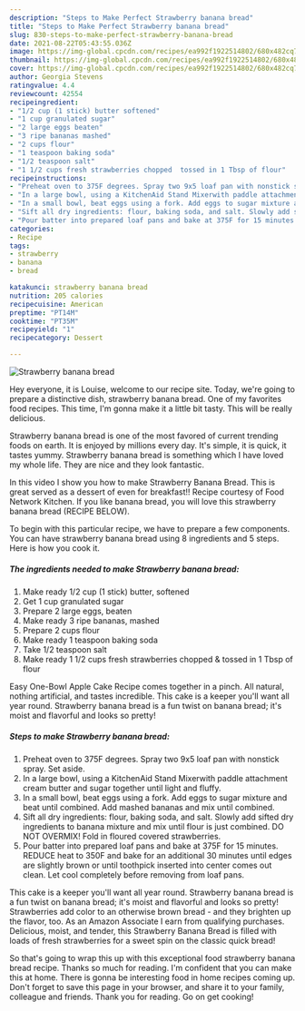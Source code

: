 ```yaml
---
description: "Steps to Make Perfect Strawberry banana bread"
title: "Steps to Make Perfect Strawberry banana bread"
slug: 830-steps-to-make-perfect-strawberry-banana-bread
date: 2021-08-22T05:43:55.036Z
image: https://img-global.cpcdn.com/recipes/ea992f1922514802/680x482cq70/strawberry-banana-bread-recipe-main-photo.jpg
thumbnail: https://img-global.cpcdn.com/recipes/ea992f1922514802/680x482cq70/strawberry-banana-bread-recipe-main-photo.jpg
cover: https://img-global.cpcdn.com/recipes/ea992f1922514802/680x482cq70/strawberry-banana-bread-recipe-main-photo.jpg
author: Georgia Stevens
ratingvalue: 4.4
reviewcount: 42554
recipeingredient:
- "1/2 cup (1 stick) butter softened"
- "1 cup granulated sugar"
- "2 large eggs beaten"
- "3 ripe bananas mashed"
- "2 cups flour"
- "1 teaspoon baking soda"
- "1/2 teaspoon salt"
- "1 1/2 cups fresh strawberries chopped  tossed in 1 Tbsp of flour"
recipeinstructions:
- "Preheat oven to 375F degrees. Spray two 9x5 loaf pan with nonstick spray. Set aside."
- "In a large bowl, using a KitchenAid Stand Mixerwith paddle attachment cream butter and sugar together until light and fluffy."
- "In a small bowl, beat eggs using a fork. Add eggs to sugar mixture and beat until combined. Add mashed bananas and mix until combined."
- "Sift all dry ingredients: flour, baking soda, and salt. Slowly add sifted dry ingredients to banana mixture and mix until flour is just combined. DO NOT OVERMIX! Fold in floured covered strawberries."
- "Pour batter into prepared loaf pans and bake at 375F for 15 minutes. REDUCE heat to 350F and bake for an additional 30 minutes until edges are slightly brown or until toothpick inserted into center comes out clean. Let cool completely before removing from loaf pans."
categories:
- Recipe
tags:
- strawberry
- banana
- bread

katakunci: strawberry banana bread 
nutrition: 205 calories
recipecuisine: American
preptime: "PT14M"
cooktime: "PT35M"
recipeyield: "1"
recipecategory: Dessert

---
```



![Strawberry banana bread](https://img-global.cpcdn.com/recipes/ea992f1922514802/680x482cq70/strawberry-banana-bread-recipe-main-photo.jpg)

Hey everyone, it is Louise, welcome to our recipe site. Today, we're going to prepare a distinctive dish, strawberry banana bread. One of my favorites food recipes. This time, I'm gonna make it a little bit tasty. This will be really delicious.

Strawberry banana bread is one of the most favored of current trending foods on earth. It is enjoyed by millions every day. It's simple, it is quick, it tastes yummy. Strawberry banana bread is something which I have loved my whole life. They are nice and they look fantastic.

In this video I show you how to make Strawberry Banana Bread. This is great served as a dessert of even for breakfast!! Recipe courtesy of Food Network Kitchen. If you like banana bread, you will love this strawberry banana bread (RECIPE BELOW).


To begin with this particular recipe, we have to prepare a few components. You can have strawberry banana bread using 8 ingredients and 5 steps. Here is how you cook it.

<!--inarticleads1-->

##### The ingredients needed to make Strawberry banana bread:

1. Make ready 1/2 cup (1 stick) butter, softened
1. Get 1 cup granulated sugar
1. Prepare 2 large eggs, beaten
1. Make ready 3 ripe bananas, mashed
1. Prepare 2 cups flour
1. Make ready 1 teaspoon baking soda
1. Take 1/2 teaspoon salt
1. Make ready 1 1/2 cups fresh strawberries chopped &amp; tossed in 1 Tbsp of flour


Easy One-Bowl Apple Cake Recipe comes together in a pinch. All natural, nothing artificial, and tastes incredible. This cake is a keeper you&#39;ll want all year round. Strawberry banana bread is a fun twist on banana bread; it&#39;s moist and flavorful and looks so pretty! 

<!--inarticleads2-->

##### Steps to make Strawberry banana bread:

1. Preheat oven to 375F degrees. Spray two 9x5 loaf pan with nonstick spray. Set aside.
1. In a large bowl, using a KitchenAid Stand Mixerwith paddle attachment cream butter and sugar together until light and fluffy.
1. In a small bowl, beat eggs using a fork. Add eggs to sugar mixture and beat until combined. Add mashed bananas and mix until combined.
1. Sift all dry ingredients: flour, baking soda, and salt. Slowly add sifted dry ingredients to banana mixture and mix until flour is just combined. DO NOT OVERMIX! Fold in floured covered strawberries.
1. Pour batter into prepared loaf pans and bake at 375F for 15 minutes. REDUCE heat to 350F and bake for an additional 30 minutes until edges are slightly brown or until toothpick inserted into center comes out clean. Let cool completely before removing from loaf pans.


This cake is a keeper you&#39;ll want all year round. Strawberry banana bread is a fun twist on banana bread; it&#39;s moist and flavorful and looks so pretty! Strawberries add color to an otherwise brown bread - and they brighten up the flavor, too. As an Amazon Associate I earn from qualifying purchases. Delicious, moist, and tender, this Strawberry Banana Bread is filled with loads of fresh strawberries for a sweet spin on the classic quick bread! 

So that's going to wrap this up with this exceptional food strawberry banana bread recipe. Thanks so much for reading. I'm confident that you can make this at home. There is gonna be interesting food in home recipes coming up. Don't forget to save this page in your browser, and share it to your family, colleague and friends. Thank you for reading. Go on get cooking!
